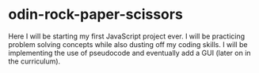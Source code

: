 # odin-rock-paper-scissors

Here I will be starting my first JavaScript project ever. I will be practicing problem solving concepts while also dusting off my coding skills. I will be implementing the use of pseudocode and eventually add a GUI (later on in the curriculum).